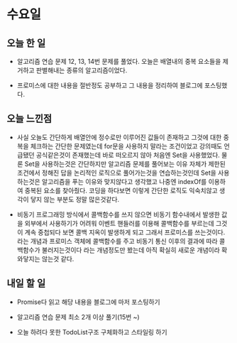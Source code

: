 # 수요일

## 오늘 한 일
- 알고리즘 연습 문제 12, 13, 14번 문제를 풀었다. 오늘은 배열내의 중복 요소들을 제거하고 판별해내는 종류의 알고리즘이었다.

- 프로미스에 대한 내용을 절반정도 공부하고 그 내용을 정리하여 블로그에 포스팅했다.

## 오늘 느낀점
- 사실 오늘도 간단하게 배열안에 정수로만 이루어진 값들이 존재하고 그것에 대한 중복을 체크하는 간단한 문제였는데 for문을 사용하지 말라는 조건이었고 강의때도 언급됐던 공식같은것이 존재했는데 바로 떠오르지 않아 처음엔 Set을 사용했었다. 물론 Set을 사용하는것은 간단하지만 알고리즘 문제를 풀어보는 이유 자체가 제한된 조건에서 정해진 답을 논리적인 로직으로 풀어가는것을 연습하는것인데 Set을 사용하는것은 알고리즘을 푸는 이유와 맞지않다고 생각했고 나중엔 indexOf를 이용하여 중복된 요소를 찾아줬다. 코딩을 하다보면 이렇게 간단한 로직도 익숙치않고 생각이 닿지 않는 부분도 정말 많은것같다.

- 비동기 프로그래밍 방식에서 콜백함수를 쓰지 않으면 비동기 함수내에서 발생한 값을 외부에서 사용하기가 어려워 이벤트 핸들러를 이용해 콜백함수를 부르는데 그것이 계속 중첩되다 보면 콜백 지옥이 발생하게 되고 그래서 프로미스를 쓰는것이다. 라는 개념과 프로미스 객체에 콜백함수를 주고 비동기 통신 이후의 결과에 따라 콜백함수가 불러지는것이다 라는 개념정도만 봤는데 아직 확실히 새로운 개념이라 확 와닿지는 않는것 같다.

## 내일 할 일
- Promise다 읽고 해당 내용을 블로그에 마저 포스팅하기

- 알고리즘 연습 문제 최소 2개 이상 풀기(15번 ~)

- 오늘 하려다 못한 TodoList구조 구체화하고 스타일링 하기